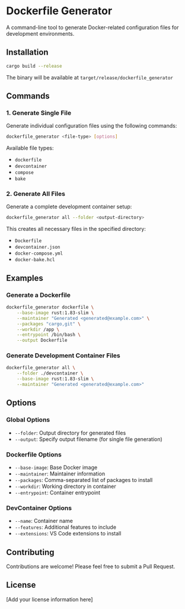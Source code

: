 # Dockerfile Generator

A command-line tool to generate Docker-related configuration files for development environments.

## Installation

```bash
cargo build --release
```

The binary will be available at `target/release/dockerfile_generator`

## Commands

### 1. Generate Single File

Generate individual configuration files using the following commands:

```bash
dockerfile_generator <file-type> [options]
```

Available file types:

- `dockerfile`
- `devcontainer`
- `compose`
- `bake`

### 2. Generate All Files

Generate a complete development container setup:

```bash
dockerfile_generator all --folder <output-directory>
```

This creates all necessary files in the specified directory:

- `Dockerfile`
- `devcontainer.json`
- `docker-compose.yml`
- `docker-bake.hcl`

## Examples

### Generate a Dockerfile

```bash
dockerfile_generator dockerfile \
    --base-image rust:1.83-slim \
    --maintainer "Generated <generated@example.com>" \
    --packages "cargo,git" \
    --workdir /app \
    --entrypoint /bin/bash \
    --output Dockerfile
```

### Generate Development Container Files

```bash
dockerfile_generator all \
    --folder ./devcontainer \
    --base-image rust:1.83-slim \
    --maintainer "Generated <generated@example.com>"
```

## Options

### Global Options

- `--folder`: Output directory for generated files
- `--output`: Specify output filename (for single file generation)

### Dockerfile Options

- `--base-image`: Base Docker image
- `--maintainer`: Maintainer information
- `--packages`: Comma-separated list of packages to install
- `--workdir`: Working directory in container
- `--entrypoint`: Container entrypoint

### DevContainer Options

- `--name`: Container name
- `--features`: Additional features to include
- `--extensions`: VS Code extensions to install

## Contributing

Contributions are welcome! Please feel free to submit a Pull Request.

## License

[Add your license information here]
